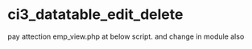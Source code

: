 # ci3_datatable_edit_delete
pay attection emp_view.php at below script. and change in module also
	<script type="text/javascript">
			$(document).ready(function(){
			   	$('#empTable').DataTable({
			      	'processing': true,
			      	'serverSide': true,
			      	'serverMethod': 'post',
			      	'ajax': {
			          'url':'<?=base_url()?>index.php/Employee/empList'
			      	},
			      	'columns': [
			         	{ data: 'hostname' },
			         	{ data: 'ipadd' },
			         	{ data: 'vipadd' },
			         	{ data: 'db_type' },
			         	{ data: 'db_name' },
			         	{ data: 'db_version' },
			         	{ data: 'os_type' },
							   {
		           data: null,
		           render: function(data, type, row) {
		               return '<button class="editBtn" data-id="' +	row.id 	+ '">Edit</button>' +
		                      '&nbsp;&nbsp;&nbsp;<button class="deleteBtn" data-id="' + row.id 	+ '">Delete</button>';
		           }
		       }
		   ]
		});
		// Edit and Delete event handlers
		$('#empTable tbody').on('click', '.editBtn', function () {
		   var id = $(this).data('id');
		   // Redirect or show modal for editing using the 'id'
		});
		$('#empTable tbody').on('click', '.deleteBtn', function () {
		   var id = $(this).data('id');
		   // Implement delete logic using AJAX request and 'id'
		});		
		});
	</script>
